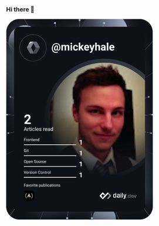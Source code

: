 ### Hi there 👋

<a href="https://app.daily.dev/DailyDevTips"><img src="https://github.com/MHale86/MHale86/blob/main/devcard.svg" width="400" alt="Mickey Hale's Dev Card"/></a>
